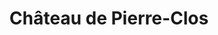 ---
guid: "a7e673969b35"
title: "Château de Pierre-Clos"
latlng: "46.330062, 4.686415"
youtubeId: "Bc7bJ4_21O0" 
---